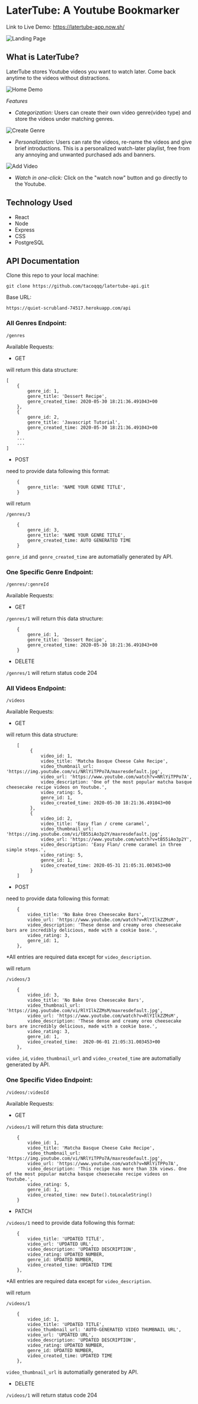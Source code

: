 # LaterTube: A Youtube Bookmarker

Link to Live Demo: https://latertube-app.now.sh/

![Landing Page](./markdown-images/landing-page.jpg)


## What is LaterTube?

LaterTube stores Youtube videos you want to watch later. Come back anytime to the videos without distractions.

![Home Demo](./markdown-images/home-demo.png)

*Features*

- *Categorization:* Users can create their own video genre(video type) and store the videos under matching genres.

![Create Genre](./markdown-images/create-genre.jpg)

- *Personalization:* Users can rate the videos, re-name the videos and give brief introductions. This is a personalized watch-later playlist, free from any annoying and unwanted purchased ads and banners.

![Add Video](./markdown-images/add-video.png)

- *Watch in one-click:* Click on the "watch now" button and go directly to the Youtube.

## Technology Used
- React
- Node
- Express
- CSS
- PostgreSQL


## API Documentation
Clone this repo to your local machine:

    git clone https://github.com/tacoqqq/latertube-api.git

Base URL:

    https://quiet-scrubland-74517.herokuapp.com/api

### All Genres Endpoint: 

    /genres

Available Requests:
- GET

will return this data structure:
```
[
    {
        genre_id: 1,
        genre_title: 'Dessert Recipe',
        genre_created_time: 2020-05-30 18:21:36.491043+00
    },
    {
        genre_id: 2,
        genre_title: 'Javascript Tutorial',
        genre_created_time: 2020-05-30 18:21:36.491043+00
    }
    ...
    ...
]
```
- POST

need to provide data following this format:

```
    {
        genre_title: 'NAME YOUR GENRE TITLE',
    }
```

will return 

`/genres/3`

```
    {
        genre_id: 3,
        genre_title: 'NAME YOUR GENRE TITLE',
        genre_created_time: AUTO GENERATED TIME
    }
```

`genre_id` and `genre_created_time` are automatially generated by API.


### One Specific Genre Endpoint: 

    /genres/:genreId

Available Requests:
- GET

`/genres/1` will return this data structure:

```
    {
        genre_id: 1,
        genre_title: 'Dessert Recipe',
        genre_created_time: 2020-05-30 18:21:36.491043+00
    }
```

- DELETE

`/genres/1` will return status code 204

### All Videos Endpoint: 

    /videos

Available Requests:
- GET

will return this data structure:

```
    [
         {
             video_id: 1,
             video_title: 'Matcha Basque Cheese Cake Recipe',
             video_thumbnail_url: 'https://img.youtube.com/vi/NRlYiTPPo7A/maxresdefault.jpg',
             video_url: 'https://www.youtube.com/watch?v=NRlYiTPPo7A',
             video_description: 'One of the most popular matcha basque cheesecake recipe videos on Youtube.',
             video_rating: 5,
             genre_id: 1,
             video_created_time: 2020-05-30 18:21:36.491043+00
         },
         {
             video_id: 2,
             video_title: 'Easy flan / creme caramel',
             video_thumbnail_url: 'https://img.youtube.com/vi/tB55iAo3p2Y/maxresdefault.jpg',
             video_url: 'https://www.youtube.com/watch?v=tB55iAo3p2Y',
             video_description: 'Easy Flan/ creme caramel in three simple steps.',
             video_rating: 5,
             genre_id: 1,
             video_created_time: 2020-05-31 21:05:31.003453+00
         }
    ]
```

- POST

need to provide data following this format:

```
    {
        video_title: 'No Bake Oreo Cheesecake Bars',
        video_url: 'https://www.youtube.com/watch?v=RlYIlkZZMsM',
        video_description: 'These dense and creamy oreo cheesecake bars are incredibly delicious, made with a cookie base.',
        video_rating: 3,
        genre_id: 1,
    },
```

*All entries are required data except for `video_description`.


will return 

`/videos/3`

```
    {
        video_id: 3,
        video_title: 'No Bake Oreo Cheesecake Bars',
        video_thumbnail_url: 'https://img.youtube.com/vi/RlYIlkZZMsM/maxresdefault.jpg',
        video_url: 'https://www.youtube.com/watch?v=RlYIlkZZMsM',
        video_description: 'These dense and creamy oreo cheesecake bars are incredibly delicious, made with a cookie base.',
        video_rating: 3,
        genre_id: 1,
        video_created_time:  2020-06-01 21:05:31.003453+00
    },
```
`video_id`, `video_thumbnail_url` and `video_created_time` are automatially generated by API.

### One Specific Video Endpoint:

    /videos/:videoId

Available Requests:

- GET

`/videos/1` will return this data structure:

```
    {
        video_id: 1,
        video_title: 'Matcha Basque Cheese Cake Recipe',
        video_thumbnail_url: 'https://img.youtube.com/vi/NRlYiTPPo7A/maxresdefault.jpg',
        video_url: 'https://www.youtube.com/watch?v=NRlYiTPPo7A',
        video_description: 'This recipe has more than 33k views. One of the most popular matcha basque cheesecake recipe videos on Youtube.',
        video_rating: 5,
        genre_id: 1,
        video_created_time: new Date().toLocaleString()
    }
```

- PATCH

`/videos/1` need to provide data following this format:

```
    {
        video_title: 'UPDATED TITLE',
        video_url: 'UPDATED URL',
        video_description: 'UPDATED DESCRIPTION',
        video_rating: UPDATED NUMBER,
        genre_id: UPDATED NUMBER,
        video_created_time: UPDATED TIME
    },
```
*All entries are required data except for `video_description`.

will return 

`/videos/1`

```
    {
        video_id: 1,
        video_title: 'UPDATED TITLE',
        video_thumbnail_url: 'AUTO-GENERATED VIDEO THUMBNAIL URL',
        video_url: 'UPDATED URL',
        video_description: 'UPDATED DESCRIPTION',
        video_rating: UPDATED NUMBER,
        genre_id: UPDATED NUMBER,
        video_created_time: UPDATED TIME
    },
```
`video_thumbnail_url` is automatially generated by API.

- DELETE

`/videos/1` will return status code 204